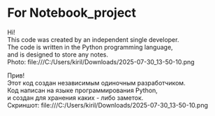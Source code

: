 # For Notebook_project
Hi!  
This code was created by an independent single developer.  
The code is written in the Python programming language,  
and is designed to store any notes.  
Photo: file:///C:/Users/kiril/Downloads/2025-07-30_13-50-10.png

Прив!  
Этот код создан независимым одиночным разработчиком.  
Код написан на языке программирования Python,  
и создан для хранения каких - либо заметок.  
Скриншот: file:///C:/Users/kiril/Downloads/2025-07-30_13-50-10.png
